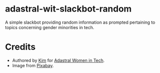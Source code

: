 # adastral-wit-slackbot-random
A simple slackbot providing random information as prompted pertaining to topics concerning gender minorities in tech.

# Credits
* Authored by <a href="https://github.com/DigitalLinguist/">Kim</a> for <a href="https://adastralwomenintech.slack.com">Adastral Women in Tech</a>.
* Image from <a href="https://pixabay.com/vectors/robots-adorable-characters-cute-159598/">Pixabay</a>.
